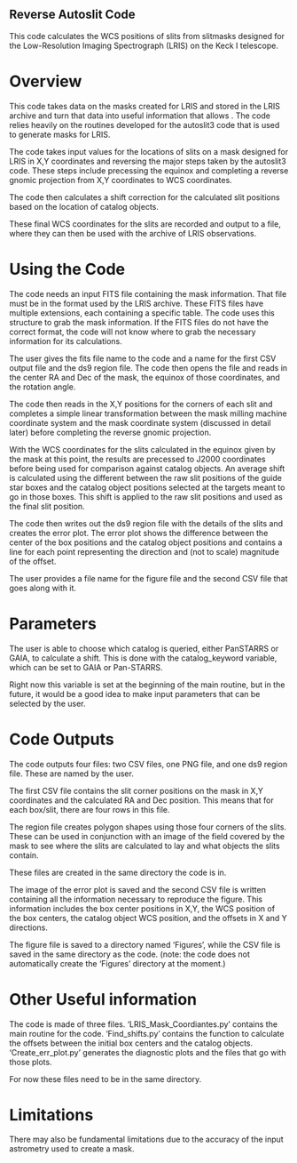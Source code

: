 ## Reverse Autoslit Code

This code calculates the WCS positions of slits from slitmasks designed for the Low-Resolution Imaging Spectrograph (LRIS) on the Keck I telescope.

# Overview

This code takes data on the masks created for LRIS and stored in the LRIS archive and turn that data into useful information that allows . The code relies heavily on the routines developed for the autoslit3 code that is used to generate masks for LRIS.

The code takes input values for the locations of slits on a mask designed for LRIS in X,Y coordinates and reversing the major steps taken by the autoslit3 code. These steps include precessing the equinox and completing a reverse gnomic projection from X,Y coordinates to WCS coordinates.

The code then calculates a shift correction for the calculated slit positions based on the location of catalog objects.

These final WCS coordinates for the slits are recorded and output to a file, where they can then be used with the archive of LRIS observations.

# Using the Code

The code needs an input FITS file containing the mask information. That file must be in the format used by the LRIS archive. These FITS files have multiple extensions, each containing a specific table. The code uses this structure to grab the mask information. If the FITS files do not have the correct format, the code will not know where to grab the necessary information for its calculations.

The user gives the fits file name to the code and a name for the first CSV output file and the ds9 region file. The code then opens the file and reads in the center RA and Dec of the mask, the equinox of those coordinates, and the rotation angle.

The code then reads in the X,Y positions for the corners of each slit and completes a simple linear transformation between the mask milling machine coordinate system and the mask coordinate system (discussed in detail later) before completing the reverse gnomic projection.

With the WCS coordinates for the slits calculated in the equinox given by the mask at this point, the results are precessed to J2000 coordinates before being used for comparison against catalog objects. An average shift is calculated using the different between the raw slit positions of the guide star boxes and the catalog object positions selected at the targets meant to go in those boxes. This shift is applied to the raw slit positions and used as the final slit position.

The code then writes out the ds9 region file with the details of the slits and creates the error plot. The error plot shows the difference between the center of the box positions and the catalog object positions and contains a line for each point representing the direction and (not to scale) magnitude of the offset.

The user provides a file name for the figure file and the second CSV file that goes along with it.

# Parameters

The user is able to choose which catalog is queried, either PanSTARRS or GAIA, to calculate a shift. This is done with the catalog_keyword variable, which can be set to GAIA or Pan-STARRS.

Right now this variable is set at the beginning of the main routine, but in the future, it would be a good idea to make input parameters that can be selected by the user.

# Code Outputs

The code outputs four files: two CSV files, one PNG file, and one ds9 region file. These are named by the user.

The first CSV file contains the slit corner positions on the mask in X,Y coordinates and the calculated RA and Dec position. This means that for each box/slit, there are four rows in this file.

The region file creates polygon shapes using those four corners of the slits. These can be used in conjunction with an image of the field covered by the mask to see where the slits are calculated to lay and what objects the slits contain.

These files are created in the same directory the code is in.

The image of the error plot is saved and the second CSV file is written containing all the information necessary to reproduce the figure. This information includes the box center positions in X,Y, the WCS position of the box centers, the catalog object WCS position, and the offsets in X and Y directions.

The figure file is saved to a directory named ‘Figures’, while the CSV file is saved in the same directory as the code. (note: the code does not automatically create the ‘Figures’ directory at the moment.)

# Other Useful information

The code is made of three files. ‘LRIS_Mask_Coordiantes.py’ contains the main routine for the code. ‘Find_shifts.py’ contains the function to calculate the offsets between the initial box centers and the catalog objects. ‘Create_err_plot.py’ generates the diagnostic plots and the files that go with those plots.

For now these files need to be in the same directory.

# Limitations

There may also be fundamental limitations due to the accuracy of the input astrometry used to create a mask.
